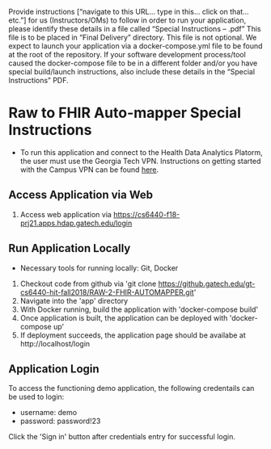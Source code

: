 Provide instructions [“navigate to this URL… type in this… click on that…etc.”] for us (Instructors/OMs) to follow in order to run your application, please identify these details in a file called “Special Instructions – <Team Name>.pdf” This file is to be placed in “Final Delivery” directory. This file is not optional. We expect to launch your application via a docker-compose.yml file to be found at the root of the repository. If your software development process/tool caused the docker-compose file to be in a different folder and/or you have special build/launch instructions, also include these details in the “Special Instructions” PDF.

# Raw to FHIR Auto-mapper Special Instructions

* To run this application and connect to the Health Data Analytics Platorm, the user must use the Georgia Tech VPN. Instructions on getting started with the Campus VPN can be found [here](https://f_aq.oit.gatech.edu/content/how-do-i-get-started-campus-vpn).

## Access Application via Web
1. Access web application via https://cs6440-f18-prj21.apps.hdap.gatech.edu/login

## Run Application Locally
* Necessary tools for running locally: Git, Docker
1. Checkout code from github via 'git clone https://github.gatech.edu/gt-cs6440-hit-fall2018/RAW-2-FHIR-AUTOMAPPER.git'
2. Navigate into the 'app' directory
3. With Docker running, build the application with 'docker-compose build'
4. Once application is built, the application can be deployed with 'docker-compose up'
5. If deployment succeeds, the application page should be availabe at http://localhost/login

## Application Login
To access the functioning demo application, the following credentails can be used to login:
* username: demo
* password: password!23

Click the 'Sign in' button after credentials entry for successful login.


